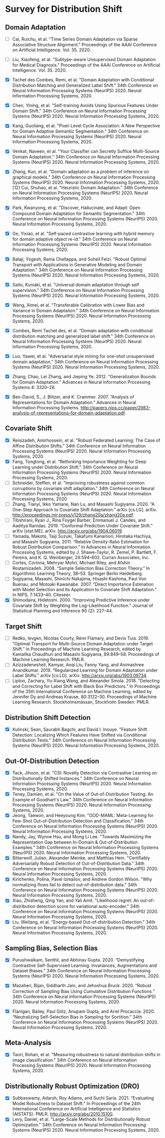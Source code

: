 # Survey for Distribution Shift

## Domain Adaptation
* [ ] Cai, Ruichu, et al. "Time Series Domain Adaptation via Sparse Associative Structure Alignment." Proceedings of the AAAI Conference on Artificial Intelligence. Vol. 35. 2020.
* [ ] Liu, Xiaofeng, et al. "Subtype-aware Unsupervised Domain Adaptation for Medical Diagnosis." Proceedings of the AAAI Conference on Artificial Intelligence. Vol. 35. 2020.
* [x] Tachet des Combes, Remi, et al. "Domain Adaptation with Conditional Distribution Matching and Generalized Label Shift." 34th Conference on Neural Information Processing Systems (NeurIPS) 2020. Neural Information Processing Systems, 2020.
* [x] Chen, Yining, et al. "Self-training Avoids Using Spurious Features Under Domain Shift." 34th Conference on Neural Information Processing Systems (NeurIPS) 2020. Neural Information Processing Systems, 2020.
* [x] Kang, Guoliang, et al. "Pixel-Level Cycle Association: A New Perspective for Domain Adaptive Semantic Segmentation." 34th Conference on Neural Information Processing Systems (NeurIPS) 2020. Neural Information Processing Systems, 2020.
* [x] Venkat, Naveen, et al. "Your Classifier can Secretly Suffice Multi-Source Domain Adaptation." 34th Conference on Neural Information Processing Systems (NeurIPS) 2020. Neural Information Processing Systems, 2020.
* [x] Zhang, Kun, et al. "Domain adaptation as a problem of inference on graphical models." 34th Conference on Neural Information Processing Systems (NeurIPS) 2020. Neural Information Processing Systems, 2020.
[12] Cui, Shuhao, et al. "Heuristic Domain Adaptation." 34th Conference on Neural Information Processing Systems (NeurIPS) 2020. Neural Information Processing Systems, 2020.
* [x] Park, Kwanyong, et al. "Discover, Hallucinate, and Adapt: Open Compound Domain Adaptation for Semantic Segmentation." 34th Conference on Neural Information Processing Systems (NeurIPS) 2020. Neural Information Processing Systems, 2020.
* [x] Ge, Yixiao, et al. "Self-paced contrastive learning with hybrid memory for domain adaptive object re-id." 34th Conference on Neural Information Processing Systems (NeurIPS) 2020. Neural Information Processing Systems, 2020.
* [x] Balaji, Yogesh, Rama Chellappa, and Soheil Feizi. "Robust Optimal Transport with Applications in Generative Modeling and Domain Adaptation." 34th Conference on Neural Information Processing Systems (NeurIPS) 2020. Neural Information Processing Systems, 2020.
* [x] Saito, Kuniaki, et al. "Universal domain adaptation through self supervision." 34th Conference on Neural Information Processing Systems (NeurIPS) 2020. Neural Information Processing Systems, 2020.
* [x] Wang, Ximei, et al. "Transferable Calibration with Lower Bias and Variance in Domain Adaptation." 34th Conference on Neural Information Processing Systems (NeurIPS) 2020. Neural Information Processing Systems, 2020.
* [x] Combes, Remi Tachet des, et al. "Domain adaptation with conditional distribution matching and generalized label shift." 34th Conference on Neural Information Processing Systems (NeurIPS) 2020. Neural Information Processing Systems, 2020.
* [x] Luo, Yawei, et al. "Adversarial style mining for one-shot unsupervised domain adaptation." 34th Conference on Neural Information Processing Systems (NeurIPS) 2020. Neural Information Processing Systems, 2020.
* [X] Zhang, Chao, Lei Zhang, and Jieping Ye. 2012. “Generalization Bounds for Domain Adaptation.” Advances in Neural Information Processing Systems 4: 3320–28.
* [X] Ben-David, S., J. Blitzer, and K. Crammer. 2007. “Analysis of Representations for Domain Adaptation.” Advances in Neural Information Processing Systems. http://papers.nips.cc/paper/2983-analysis-of-representations-for-domain-adaptation.pdf.


## Covariate Shift
* [x] Reisizadeh, Amirhossein, et al. "Robust Federated Learning: The Case of Affine Distribution Shifts." 34th Conference on Neural Information Processing Systems (NeurIPS) 2020. Neural Information Processing Systems, 2020.
* [x] Fang, Tongtong, et al. "Rethinking Importance Weighting for Deep Learning under Distribution Shift." 34th Conference on Neural Information Processing Systems (NeurIPS) 2020. Neural Information Processing Systems, 2020.
* [ ] Schneider, Steffen, et al. "Improving robustness against common corruptions by covariate shift adaptation." 34th Conference on Neural Information Processing Systems (NeurIPS) 2020. Neural Information Processing Systems, 2020
* [ ] Zhang, Tianyi, Ikko Yamane, Nan Lu, and Masashi Sugiyama. 2020. “A One-Step Approach to Covariate Shift Adaptation.” arXiv [cs.LG]. arXiv. http://proceedings.mlr.press/v129/zhang20a/zhang20a.pdf.
* [ ] Tibshirani, Ryan J., Rina Foygel Barber, Emmanuel J. Candes, and Aaditya Ramdas. 2019. “Conformal Prediction Under Covariate Shift.” arXiv [stat.ME]. arXiv. http://arxiv.org/abs/1904.06019.
* [ ] Yamada, Makoto, Taiji Suzuki, Takafumi Kanamori, Hirotaka Hachiya, and Masashi Sugiyama. 2011. “Relative Density-Ratio Estimation for Robust Distribution Comparison.” In Advances in Neural Information Processing Systems, edited by J. Shawe-Taylor, R. Zemel, P. Bartlett, F. Pereira, and K. Q. Weinberger, 24:594–602. Curran Associates, Inc.
* [ ] Cortes, Corinna, Mehryar Mohri, Michael Riley, and Afshin Rostamizadeh. 2008. “Sample Selection Bias Correction Theory.” In Algorithmic Learning Theory, 38–53. Springer Berlin Heidelberg.
* [ ] Sugiyama, Masashi, Shinichi Nakajima, Hisashi Kashima, Paul Von Buenau, and Motoaki Kawanabe. 2007. “Direct Importance Estimation with Model Selection and Its Application to Covariate Shift Adaptation.” In NIPS, 7:1433–40. Citeseer.
* [X] Shimodaira, Hidetoshi. 2000. “Improving Predictive Inference under Covariate Shift by Weighting the Log-Likelihood Function.” Journal of Statistical Planning and Inference 90 (2): 227–44.

## Target Shift
* [ ] Redko, Ievgen, Nicolas Courty, Rémi Flamary, and Devis Tuia. 2019. “Optimal Transport for Multi-Source Domain Adaptation under Target Shift.” In Proceedings of Machine Learning Research, edited by Kamalika Chaudhuri and Masashi Sugiyama, 89:849–58. Proceedings of Machine Learning Research. PMLR.
* [ ] Azizzadenesheli, Kamyar, Anqi Liu, Fanny Yang, and Animashree Anandkumar. 2019. “Regularized Learning for Domain Adaptation under Label Shifts.” arXiv [cs.LG]. arXiv. http://arxiv.org/abs/1903.09734.
* [ ] Lipton, Zachary, Yu-Xiang Wang, and Alexander Smola. 2018. “Detecting and Correcting for Label Shift with Black Box Predictors.” In Proceedings of the 35th International Conference on Machine Learning, edited by Jennifer Dy and Andreas Krause, 80:3122–30. Proceedings of Machine Learning Research. Stockholmsmässan, Stockholm Sweden: PMLR.

## Distribution Shift Detection
* [x] Kulinski, Sean, Saurabh Bagchi, and David I. Inouye. "Feature Shift Detection: Localizing Which Features Have Shifted via Conditional Distribution Tests." 34th Conference on Neural Information Processing Systems (NeurIPS) 2020. Neural Information Processing Systems, 2020.

## Out-Of-Distribution Detection
* [x] Tack, Jihoon, et al. "CSI: Novelty Detection via Contrastive Learning on Distributionally Shifted Instances." 34th Conference on Neural Information Processing Systems (NeurIPS) 2020. Neural Information Processing Systems, 2020.
* [x] Teney, Damien, et al. "On the Value of Out-of-Distribution Testing: An Example of Goodhart's Law." 34th Conference on Neural Information Processing Systems (NeurIPS) 2020. Neural Information Processing Systems, 2020.
* [x] Jeong, Taewon, and Heeyoung Kim. "OOD-MAML: Meta-Learning for Few-Shot Out-of-Distribution Detection and Classification." 34th Conference on Neural Information Processing Systems (NeurIPS) 2020. Neural Information Processing Systems, 2020.
* [x] Nandy, Jay, Wynne Hsu, and Mong Li Lee. "Towards Maximizing the Representation Gap between In-Domain & Out-of-Distribution Examples." 34th Conference on Neural Information Processing Systems (NeurIPS) 2020. Neural Information Processing Systems, 2020.
* [x] Bitterwolf, Julian, Alexander Meinke, and Matthias Hein. "Certifiably Adversarially Robust Detection of Out-of-Distribution Data." 34th Conference on Neural Information Processing Systems (NeurIPS) 2020. Neural Information Processing Systems, 2020.
* [x] Kirichenko, Polina, Pavel Izmailov, and Andrew Gordon Wilson. "Why normalizing flows fail to detect out-of-distribution data." 34th Conference on Neural Information Processing Systems (NeurIPS) 2020. Neural Information Processing Systems, 2020.
* [x] Xiao, Zhisheng, Qing Yan, and Yali Amit. "Likelihood regret: An out-of-distribution detection score for variational auto-encoder." 34th Conference on Neural Information Processing Systems (NeurIPS) 2020. Neural Information Processing Systems, 2020.
* [x] Liu, Weitang, et al. "Energy-based Out-of-distribution Detection." 34th Conference on Neural Information Processing Systems (NeurIPS) 2020. Neural Information Processing Systems, 2020.

## Sampling Bias, Selection Bias
* [x] Purushwalkam, Senthil, and Abhinav Gupta. 2020. “Demystifying Contrastive Self-Supervised Learning: Invariances, Augmentations and Dataset Biases.” 34th Conference on Neural Information Processing Systems (NeurIPS) 2020. Neural Information Processing Systems, 2020.
* [x] Mazaheri, Bijan, Siddharth Jain, and Jehoshua Bruck. 2020. “Robust Correction of Sampling Bias Using Cumulative Distribution Functions.” 34th Conference on Neural Information Processing Systems (NeurIPS) 2020. Neural Information Processing Systems, 2020.
* [x] Flanigan, Bailey, Paul Gölz, Anupam Gupta, and Ariel Procaccia. 2020. “Neutralizing Self-Selection Bias in Sampling for Sortition.” 34th Conference on Neural Information Processing Systems (NeurIPS) 2020. Neural Information Processing Systems, 2020.


## Meta-Analysis
* [x] Taori, Rohan, et al. "Measuring robustness to natural distribution shifts in image classification." 34th Conference on Neural Information Processing Systems (NeurIPS) 2020. Neural Information Processing Systems, 2020.

## Distributionally Robust Optimization (DRO)
* [x] Subbaswamy, Adarsh, Roy Adams, and Suchi Saria. 2021. “Evaluating Model Robustness to Dataset Shift.” In Proceedings of the 24th International Conference on Artificial Intelligence and Statistics (AISTATS). PMLR. http://arxiv.org/abs/2010.15100.
* [x] Levy, Daniel, et al. "Large-Scale Methods for Distributionally Robust Optimization." 34th Conference on Neural Information Processing Systems (NeurIPS) 2020. Neural Information Processing Systems, 2020.
